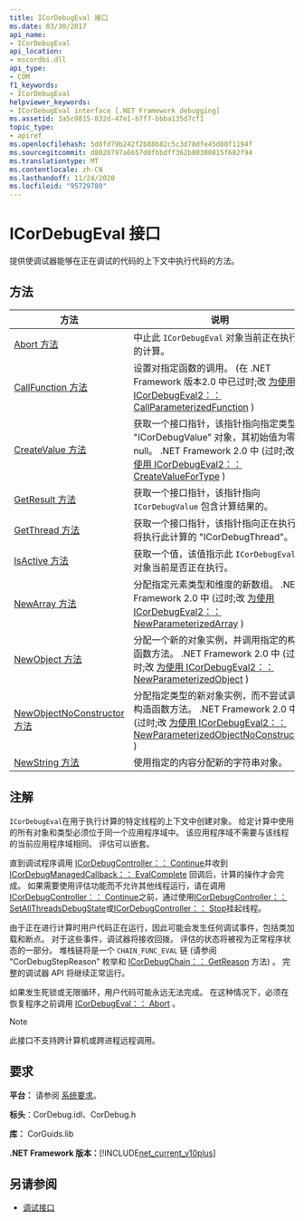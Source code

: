 ```yaml
---
title: ICorDebugEval 接口
ms.date: 03/30/2017
api_name:
- ICorDebugEval
api_location:
- mscordbi.dll
api_type:
- COM
f1_keywords:
- ICorDebugEval
helpviewer_keywords:
- ICorDebugEval interface [.NET Framework debugging]
ms.assetid: 3a5c9815-832d-47e1-b7f7-bbba135d7cf1
topic_type:
- apiref
ms.openlocfilehash: 5d8fd79b242f2b88b82c5c3d78dfe45d80f1194f
ms.sourcegitcommit: d8020797a6657d0fbbdff362b80300815f682f94
ms.translationtype: MT
ms.contentlocale: zh-CN
ms.lasthandoff: 11/24/2020
ms.locfileid: "95729780"
---
```

# <a name="icordebugeval-interface"></a>ICorDebugEval 接口

提供使调试器能够在正在调试的代码的上下文中执行代码的方法。  
  
## <a name="methods"></a>方法  
  
|方法|说明|  
|------------|-----------------|  
|[Abort 方法](icordebugeval-abort-method.md)|中止此 `ICorDebugEval` 对象当前正在执行的计算。|  
|[CallFunction 方法](icordebugeval-callfunction-method.md)|设置对指定函数的调用。  (在 .NET Framework 版本2.0 中已过时;改 [为使用 ICorDebugEval2：： CallParameterizedFunction](icordebugeval2-callparameterizedfunction-method.md) ) |  
|[CreateValue 方法](icordebugeval-createvalue-method.md)|获取一个接口指针，该指针指向指定类型的 "ICorDebugValue" 对象，其初始值为零或 null。 .NET Framework 2.0 中 (过时;改 [为使用 ICorDebugEval2：： CreateValueForType](icordebugeval2-createvaluefortype-method.md) ) |  
|[GetResult 方法](icordebugeval-getresult-method.md)|获取一个接口指针，该指针指向 `ICorDebugValue` 包含计算结果的。|  
|[GetThread 方法](icordebugeval-getthread-method.md)|获取一个接口指针，该指针指向正在执行或将执行此计算的 "ICorDebugThread"。|  
|[IsActive 方法](icordebugeval-isactive-method.md)|获取一个值，该值指示此 `ICorDebugEval` 对象当前是否正在执行。|  
|[NewArray 方法](icordebugeval-newarray-method.md)|分配指定元素类型和维度的新数组。 .NET Framework 2.0 中 (过时;改 [为使用 ICorDebugEval2：： NewParameterizedArray](icordebugeval2-newparameterizedarray-method.md) ) |  
|[NewObject 方法](icordebugeval-newobject-method.md)|分配一个新的对象实例，并调用指定的构造函数方法。 .NET Framework 2.0 中 (过时;改 [为使用 ICorDebugEval2：： NewParameterizedObject](icordebugeval2-newparameterizedobject-method.md) ) |  
|[NewObjectNoConstructor 方法](icordebugeval-newobjectnoconstructor-method.md)|分配指定类型的新对象实例，而不尝试调用构造函数方法。 .NET Framework 2.0 中 (过时;改 [为使用 ICorDebugEval2：： NewParameterizedObjectNoConstructor](icordebugeval2-newparameterizedobjectnoconstructor-method.md) ) |  
|[NewString 方法](icordebugeval-newstring-method.md)|使用指定的内容分配新的字符串对象。|  
  
## <a name="remarks"></a>注解  

 `ICorDebugEval`在用于执行计算的特定线程的上下文中创建对象。 给定计算中使用的所有对象和类型必须位于同一个应用程序域中。 该应用程序域不需要与该线程的当前应用程序域相同。 评估可以嵌套。  
  
 直到调试程序调用 [ICorDebugController：： Continue](icordebugcontroller-continue-method.md)并收到 [ICorDebugManagedCallback：： EvalComplete](icordebugmanagedcallback-evalcomplete-method.md) 回调后，计算的操作才会完成。 如果需要使用评估功能而不允许其他线程运行，请在调用[ICorDebugController：： Continue](icordebugcontroller-continue-method.md)之前，通过使用[ICorDebugController：： SetAllThreadsDebugState](icordebugcontroller-setallthreadsdebugstate-method.md)或[ICorDebugController：： Stop](icordebugcontroller-stop-method.md)挂起线程。  
  
 由于正在进行计算时用户代码正在运行，因此可能会发生任何调试事件，包括类加载和断点。 对于这些事件，调试器将接收回拨。 评估的状态将被视为正常程序状态的一部分。 堆栈链将是一个 `CHAIN_FUNC_EVAL` 链 (请参阅 "CorDebugStepReason" 枚举和 [ICorDebugChain：： GetReason](icordebugchain-getreason-method.md) 方法) 。 完整的调试器 API 将继续正常运行。  
  
 如果发生死锁或无限循环，用户代码可能永远无法完成。 在这种情况下，必须在恢复程序之前调用 [ICorDebugEval：： Abort](icordebugeval-abort-method.md) 。  
  
> [!NOTE]
> 此接口不支持跨计算机或跨进程远程调用。  
  
## <a name="requirements"></a>要求  

 **平台：** 请参阅 [系统要求](../../get-started/system-requirements.md)。  
  
 **标头**：CorDebug.idl、CorDebug.h  
  
 **库：** CorGuids.lib  
  
 **.NET Framework 版本：**[!INCLUDE[net_current_v10plus](../../../../includes/net-current-v10plus-md.md)]  
  
## <a name="see-also"></a>另请参阅

- [调试接口](debugging-interfaces.md)
